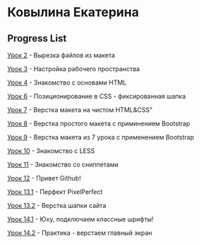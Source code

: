 # Ковылина Екатерина
## Progress List

[Урок 2](https://github.com/Katarinish/Katarinish.github.io/tree/master/%D0%A3%D1%80%D0%BE%D0%BA%202/img "Вырезка файлов из макета") - Вырезка файлов из макета

[Урок 3](https://github.com/Katarinish/Katarinish.github.io/tree/master/%D0%A3%D1%80%D0%BE%D0%BA%203 "Настройка рабочего пространства.") - Настройка рабочего пространства

[Урок 4](https://katarinish.github.io/%D0%A3%D1%80%D0%BE%D0%BA%204/%D0%92%D0%B5%D1%80%D1%81%D1%82%D0%BA%D0%B0%20%D0%BA%D0%BD%D0%B8%D0%B3%D0%B8/src/index.html "Знакомство с основами HTML") -  Знакомство с основами HTML

[Урок 6](https://katarinish.github.io/%D0%A3%D1%80%D0%BE%D0%BA%206/fixed-nav-bar/src/index.html "Позиционирование в CSS - фиксированная шапка") - Позиционирование в CSS - фиксированная шапка

[Урок 7](https://katarinish.github.io/%D0%A3%D1%80%D0%BE%D0%BA%207/FirstProj/src/index.html "Верстка макета на чистом HTML&CSS") - Верстка макета на чистом HTML&CSS"

[Урок 8](https://katarinish.github.io/%D0%A3%D1%80%D0%BE%D0%BA%208/BootFirstProj/src/index.html "Верстка простого макета с приминением Bootstrap") - Верстка простого макета с приминением Bootstrap

[Урок 9](https://katarinish.github.io/%D0%A3%D1%80%D0%BE%D0%BA%209/BootFirstProj/src/index.html "Верстка макета из 7 урока с применением Bootstrap") - Верстка макета из 7 урока с применением Bootstrap

[Урок 10](https://github.com/Katarinish/Katarinish.github.io/tree/master/%D0%A3%D1%80%D0%BE%D0%BA%2010/HomeProj10/src "Знакомство с LESS") - Знакомство с LESS

[Урок 11](https://github.com/Katarinish/Katarinish.github.io/tree/master/%D0%A3%D1%80%D0%BE%D0%BA%2011 "Знакомство со сниппетами") - Знакомство со сниппетами

[Урок 12](https://github.com/Katarinish/Katarinish.github.io "Привет Github!") - Привет Github!

[Урок 13.1](https://katarinish.github.io/%D0%A3%D1%80%D0%BE%D0%BA%2013/HomeProj13/src/index.html) - Перфект PixelPerfect

[Урок 13.2](https://katarinish.github.io/%D0%A3%D1%80%D0%BE%D0%BA%2014/HomeProj14/src/index.html) - Верстка шапки сайта

[Урок 14.1](https://katarinish.github.io/fonts-viewer/index.html) - Юху, подключаем классные шрифты!

[Урок 14.2](https://katarinish.github.io/%D0%A3%D1%80%D0%BE%D0%BA%2014/HomeProj14/src/index.html) - Практика - верстаем главный экран
